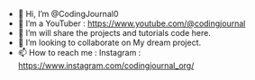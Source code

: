 - 👋 Hi, I’m @CodingJournal0
- 👀 I’m a YouTuber : https://www.youtube.com/@codingjournal
- 🌱 I’m will share the projects and tutorials code here.
- 💞️ I’m looking to collaborate on My dream project.
- 📫 How to reach me : Instagram : https://www.instagram.com/codingjournal_org/

<!---
CodingJournal0/CodingJournal0 is a ✨ special ✨ repository because its `README.md` (this file) appears on your GitHub profile.
You can click the Preview link to take a look at your changes.
--->
